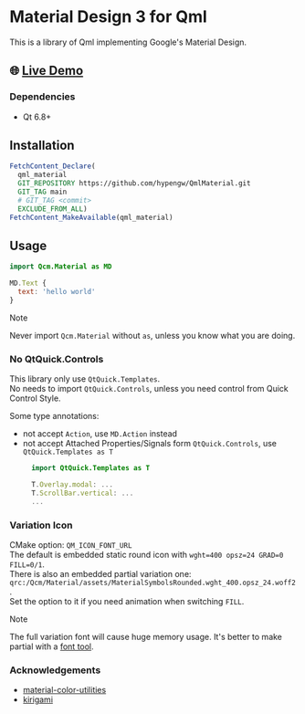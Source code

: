 # Material Design 3 for Qml
This is a library of Qml implementing Google's Material Design.

## 🌐 [Live Demo](https://hypengw.github.io/QmlMaterialWeb/qmaterial_example.html)

### Dependencies

- Qt 6.8+

## Installation
```cmake
FetchContent_Declare(
  qml_material
  GIT_REPOSITORY https://github.com/hypengw/QmlMaterial.git
  GIT_TAG main
  # GIT_TAG <commit>
  EXCLUDE_FROM_ALL)
FetchContent_MakeAvailable(qml_material)
```

## Usage
```qml
import Qcm.Material as MD

MD.Text {
  text: 'hello world'
}
```
> [!NOTE]
> Never import `Qcm.Material` without `as`, unless you know what you are doing.  

### No QtQuick.Controls
This library only use `QtQuick.Templates`.  
No needs to import `QtQuick.Controls`, unless you need control from Quick Control Style.  

Some type annotations:  
- not accept `Action`, use `MD.Action` instead
- not accept Attached Properties/Signals form `QtQuick.Controls`, use `QtQuick.Templates as T`
  ```qml
    import QtQuick.Templates as T

    T.Overlay.modal: ...
    T.ScrollBar.vertical: ...
    ...
  ```

### Variation Icon
CMake option: `QM_ICON_FONT_URL`  
The default is embedded static round icon with `wght=400 opsz=24 GRAD=0 FILL=0/1`.  
There is also an embedded partial variation one: `qrc:/Qcm/Material/assets/MaterialSymbolsRounded.wght_400.opsz_24.woff2`.  
Set the option to it if you need animation when switching `FILL`.    

> [!NOTE]
> The full variation font will cause huge memory usage. It's better to make partial with a [font tool](https://fonttools.readthedocs.io/en/latest/index.html).    

### Acknowledgements
- [material-color-utilities](https://github.com/material-foundation/material-color-utilities)
- [kirigami](https://invent.kde.org/frameworks/kirigami)